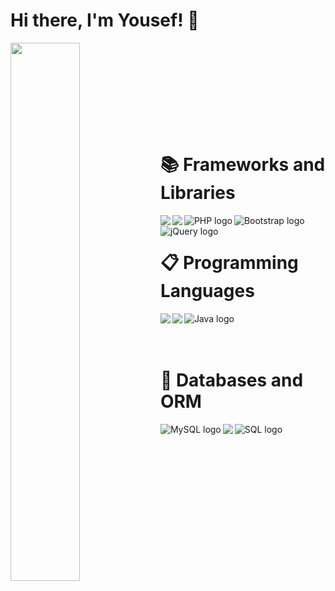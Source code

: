 # Hi there, I'm Yousef! 👋

<img align="left" width="47%" src="https://github-readme-stats.vercel.app/api?username=yusufblbissi&show_icons=true&theme=gruvbox"/>
<!-- <img align="left" width="47%" height="190" src="https://github-readme-stats.vercel.app/api/top-langs/?username=yusufblbissi&layout=compact"/> -->
<br/>
<br/>
<br/>
<br/>
<br/>
<br/>
<br/>
<br/>


# 📚 Frameworks and Libraries
<img align="left" src="https://img.shields.io/badge/node.js-6DA55F?style=for-the-badge&logo=node.js&logoColor=white"/>
<img align="left" src="https://img.shields.io/badge/express.js-%23404d59.svg?style=for-the-badge&logo=express&logoColor=%2361DAFB"/>
<img align="left" src="https://img.shields.io/badge/php-%23777BB4.svg?style=for-the-badge&logo=php&logoColor=white" alt="PHP logo">
<img align="left" src="https://img.shields.io/badge/bootstrap-%23563D7C.svg?style=for-the-badge&logo=bootstrap&logoColor=white" alt="Bootstrap logo">
<img  align="left" src="https://img.shields.io/badge/jquery-%230769AD.svg?style=for-the-badge&logo=jquery&logoColor=white" alt="jQuery logo">

<br/>

# 📋 Programming Languages

<img align="left" src="https://img.shields.io/badge/javascript-%23323330.svg?style=for-the-badge&logo=javascript&logoColor=%23F7DF1E"/>
<img align="left" src="https://img.shields.io/badge/typescript-%23007ACC.svg?style=for-the-badge&logo=typescript&logoColor=white"/>
<img align="left" src="https://img.shields.io/badge/java-%23ED8B00.svg?style=for-the-badge&logo=java&logoColor=white" alt="Java logo">

<br/>
<br/>
<br/>

# 💾 Databases and ORM
<img align="left" src="https://img.shields.io/badge/mysql-%2300f.svg?style=for-the-badge&logo=mysql&logoColor=white" alt="MySQL logo">
<img align="left" src="https://img.shields.io/badge/MongoDB-%234ea94b.svg?style=for-the-badge&logo=mongodb&logoColor=white"/>
<img align="left" src="https://img.shields.io/badge/sql-%2300f.svg?style=for-the-badge&logo=sql&logoColor=white" alt="SQL logo">



